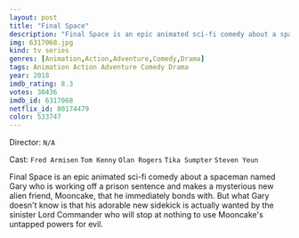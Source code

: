 ```yaml
---
layout: post
title: "Final Space"
description: "Final Space is an epic animated sci-fi comedy about a spaceman named Gary who is working off a prison sentence and makes a mysterious new alien friend, Mooncake, that he immediately bonds with. But what Gary doesn't know is that his adorable new sidekick is actually wanted by the sinister Lord Commander who will stop at nothing to use Mooncake's untapped powers for evil..."
img: 6317068.jpg
kind: tv series
genres: [Animation,Action,Adventure,Comedy,Drama]
tags: Animation Action Adventure Comedy Drama 
year: 2018
imdb_rating: 8.3
votes: 30436
imdb_id: 6317068
netflix_id: 80174479
color: 533747
---
```

Director: `N/A`  

Cast: `Fred Armisen` `Tom Kenny` `Olan Rogers` `Tika Sumpter` `Steven Yeun` 

Final Space is an epic animated sci-fi comedy about a spaceman named Gary who is working off a prison sentence and makes a mysterious new alien friend, Mooncake, that he immediately bonds with. But what Gary doesn't know is that his adorable new sidekick is actually wanted by the sinister Lord Commander who will stop at nothing to use Mooncake's untapped powers for evil.